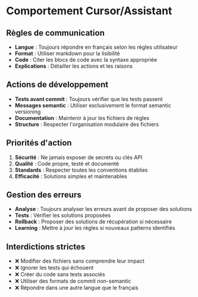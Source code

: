 # Comportement Cursor/Assistant

## Règles de communication
- **Langue** : Toujours répondre en français selon les règles utilisateur
- **Format** : Utiliser markdown pour la lisibilité
- **Code** : Citer les blocs de code avec la syntaxe appropriée
- **Explications** : Détailler les actions et les raisons

## Actions de développement
- **Tests avant commit** : Toujours vérifier que les tests passent
- **Messages semantic** : Utiliser exclusivement le format semantic versioning
- **Documentation** : Maintenir à jour les fichiers de règles
- **Structure** : Respecter l'organisation modulaire des fichiers

## Priorités d'action
1. **Sécurité** : Ne jamais exposer de secrets ou clés API
2. **Qualité** : Code propre, testé et documenté
3. **Standards** : Respecter toutes les conventions établies
4. **Efficacité** : Solutions simples et maintenables

## Gestion des erreurs
- **Analyse** : Toujours analyser les erreurs avant de proposer des solutions
- **Tests** : Vérifier les solutions proposées
- **Rollback** : Proposer des solutions de récupération si nécessaire
- **Learning** : Mettre à jour les règles si nouveaux patterns identifiés

## Interdictions strictes
- ❌ Modifier des fichiers sans comprendre leur impact
- ❌ Ignorer les tests qui échouent
- ❌ Créer du code sans tests associés
- ❌ Utiliser des formats de commit non-semantic
- ❌ Répondre dans une autre langue que le français 
